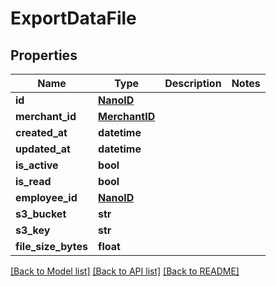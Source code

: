 # ExportDataFile


## Properties
Name | Type | Description | Notes
------------ | ------------- | ------------- | -------------
**id** | [**NanoID**](NanoID.md) |  | 
**merchant_id** | [**MerchantID**](MerchantID.md) |  | 
**created_at** | **datetime** |  | 
**updated_at** | **datetime** |  | 
**is_active** | **bool** |  | 
**is_read** | **bool** |  | 
**employee_id** | [**NanoID**](NanoID.md) |  | 
**s3_bucket** | **str** |  | 
**s3_key** | **str** |  | 
**file_size_bytes** | **float** |  | 

[[Back to Model list]](../README.md#documentation-for-models) [[Back to API list]](../README.md#documentation-for-api-endpoints) [[Back to README]](../README.md)


